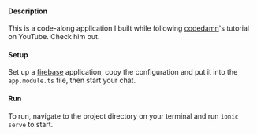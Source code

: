 #### Description
  This is a code-along application I built while following [codedamn](https://www.youtube.com/channel/UCJUmE61LxhbhudzUugHL2wQ)'s tutorial on YouTube. Check him out.
  
#### Setup
  Set up a [firebase](https://console.firebase.google.com/) application, copy the configuration and put it into the `app.module.ts` file, then start your chat.

#### Run
  To run, navigate to the project directory on your terminal and run `ionic serve` to start. 